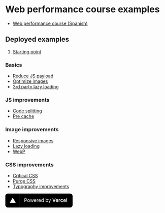 # Web performance course examples


- [Web performance course (Spanish)]()


## Deployed examples

1. [Starting point](https://web-perf-starting-point.vercel.app/)

### Basics
- [Reduce JS payload](https://reduced-js-payload.vercel.app/)
- [Optimize images]()
- [3rd party lazy loading]()

### JS improvements
- [Code splitting]()
- [Pre cache]()

### Image improvements
- [Responsive images]()
- [Lazy loading]()
- [WebP]()

### CSS improvements
- [Critical CSS]()
- [Purge CSS]()
- [Typography improvements](https://typography-improvements.vercel.app/)

<a href="https://vercel.com/?utm_source=[codely-web-performance]&utm_campaign=oss">
<svg width="212" height="44" viewBox="0 0 212 44" fill="none" xmlns="http://www.w3.org/2000/svg">
<rect width="212" height="44" rx="8" fill="black"/>
<path d="M60.4375 15.2266V26.5H61.8438V22.4766H64.6797C66.7969 22.4766 68.3047 20.9844 68.3047 18.875C68.3047 16.7266 66.8281 15.2266 64.6953 15.2266H60.4375ZM61.8438 16.4766H64.3281C65.9609 16.4766 66.8594 17.3281 66.8594 18.875C66.8594 20.3672 65.9297 21.2266 64.3281 21.2266H61.8438V16.4766ZM73.3441 26.6484C75.7425 26.6484 77.2269 24.9922 77.2269 22.2891C77.2269 19.5781 75.7425 17.9297 73.3441 17.9297C70.9456 17.9297 69.4613 19.5781 69.4613 22.2891C69.4613 24.9922 70.9456 26.6484 73.3441 26.6484ZM73.3441 25.4375C71.7503 25.4375 70.8519 24.2812 70.8519 22.2891C70.8519 20.2891 71.7503 19.1406 73.3441 19.1406C74.9378 19.1406 75.8363 20.2891 75.8363 22.2891C75.8363 24.2812 74.9378 25.4375 73.3441 25.4375ZM89.2975 18.0781H87.9459L86.2897 24.8125H86.1647L84.2819 18.0781H82.9928L81.11 24.8125H80.985L79.3288 18.0781H77.9694L80.3288 26.5H81.6881L83.5631 19.9844H83.6881L85.5709 26.5H86.9381L89.2975 18.0781ZM93.8213 19.1172C95.1572 19.1172 96.0478 20.1016 96.0791 21.5938H91.4384C91.54 20.1016 92.4775 19.1172 93.8213 19.1172ZM96.04 24.3203C95.6884 25.0625 94.9541 25.4609 93.8681 25.4609C92.4384 25.4609 91.5088 24.4062 91.4384 22.7422V22.6797H97.4931V22.1641C97.4931 19.5469 96.1103 17.9297 93.8369 17.9297C91.5244 17.9297 90.04 19.6484 90.04 22.2969C90.04 24.9609 91.5009 26.6484 93.8369 26.6484C95.6806 26.6484 96.9931 25.7578 97.3838 24.3203H96.04ZM99.2825 26.5H100.626V21.2812C100.626 20.0938 101.556 19.2344 102.837 19.2344C103.103 19.2344 103.587 19.2812 103.697 19.3125V17.9688C103.525 17.9453 103.243 17.9297 103.025 17.9297C101.908 17.9297 100.939 18.5078 100.689 19.3281H100.564V18.0781H99.2825V26.5ZM108.181 19.1172C109.517 19.1172 110.408 20.1016 110.439 21.5938H105.798C105.9 20.1016 106.838 19.1172 108.181 19.1172ZM110.4 24.3203C110.048 25.0625 109.314 25.4609 108.228 25.4609C106.798 25.4609 105.869 24.4062 105.798 22.7422V22.6797H111.853V22.1641C111.853 19.5469 110.47 17.9297 108.197 17.9297C105.884 17.9297 104.4 19.6484 104.4 22.2969C104.4 24.9609 105.861 26.6484 108.197 26.6484C110.041 26.6484 111.353 25.7578 111.744 24.3203H110.4ZM116.76 26.6484C117.924 26.6484 118.924 26.0938 119.455 25.1562H119.58V26.5H120.861V14.7344H119.518V19.4062H119.4C118.924 18.4844 117.932 17.9297 116.76 17.9297C114.619 17.9297 113.221 19.6484 113.221 22.2891C113.221 24.9375 114.603 26.6484 116.76 26.6484ZM117.072 19.1406C118.596 19.1406 119.549 20.3594 119.549 22.2891C119.549 24.2344 118.603 25.4375 117.072 25.4375C115.533 25.4375 114.611 24.2578 114.611 22.2891C114.611 20.3281 115.541 19.1406 117.072 19.1406ZM131.534 26.6484C133.667 26.6484 135.065 24.9219 135.065 22.2891C135.065 19.6406 133.674 17.9297 131.534 17.9297C130.378 17.9297 129.354 18.5 128.893 19.4062H128.768V14.7344H127.424V26.5H128.706V25.1562H128.831C129.362 26.0938 130.362 26.6484 131.534 26.6484ZM131.221 19.1406C132.76 19.1406 133.674 20.3203 133.674 22.2891C133.674 24.2578 132.76 25.4375 131.221 25.4375C129.69 25.4375 128.737 24.2344 128.737 22.2891C128.737 20.3438 129.69 19.1406 131.221 19.1406ZM137.261 29.5469C138.753 29.5469 139.425 28.9688 140.143 27.0156L143.433 18.0781H142.003L139.698 25.0078H139.573L137.261 18.0781H135.808L138.925 26.5078L138.768 27.0078C138.417 28.0234 137.995 28.3906 137.222 28.3906C137.034 28.3906 136.823 28.3828 136.659 28.3516V29.5C136.847 29.5312 137.081 29.5469 137.261 29.5469ZM154.652 26.5L158.55 15.2266H156.402L153.589 24.1484H153.457L150.621 15.2266H148.394L152.332 26.5H154.652ZM162.668 19.3203C163.832 19.3203 164.598 20.1328 164.637 21.3984H160.613C160.699 20.1484 161.512 19.3203 162.668 19.3203ZM164.652 24.1484C164.371 24.7812 163.707 25.1328 162.746 25.1328C161.473 25.1328 160.652 24.2422 160.605 22.8203V22.7188H166.574V22.0938C166.574 19.3984 165.113 17.7812 162.676 17.7812C160.199 17.7812 158.66 19.5078 158.66 22.2578C158.66 25.0078 160.176 26.6719 162.691 26.6719C164.707 26.6719 166.137 25.7031 166.488 24.1484H164.652ZM168.199 26.5H170.137V21.5625C170.137 20.3672 171.012 19.5859 172.27 19.5859C172.598 19.5859 173.113 19.6406 173.262 19.6953V17.8984C173.082 17.8438 172.738 17.8125 172.457 17.8125C171.356 17.8125 170.434 18.4375 170.199 19.2812H170.067V17.9531H168.199V26.5ZM181.7 20.8281C181.497 19.0312 180.168 17.7812 177.973 17.7812C175.403 17.7812 173.895 19.4297 173.895 22.2031C173.895 25.0156 175.411 26.6719 177.981 26.6719C180.145 26.6719 181.489 25.4688 181.7 23.6797H179.856C179.653 24.5703 178.981 25.0469 177.973 25.0469C176.653 25.0469 175.856 24 175.856 22.2031C175.856 20.4297 176.645 19.4062 177.973 19.4062C179.036 19.4062 179.676 20 179.856 20.8281H181.7ZM186.817 19.3203C187.981 19.3203 188.747 20.1328 188.786 21.3984H184.762C184.848 20.1484 185.661 19.3203 186.817 19.3203ZM188.802 24.1484C188.52 24.7812 187.856 25.1328 186.895 25.1328C185.622 25.1328 184.802 24.2422 184.755 22.8203V22.7188H190.723V22.0938C190.723 19.3984 189.262 17.7812 186.825 17.7812C184.348 17.7812 182.809 19.5078 182.809 22.2578C182.809 25.0078 184.325 26.6719 186.841 26.6719C188.856 26.6719 190.286 25.7031 190.637 24.1484H188.802ZM192.427 26.5H194.364V14.6484H192.427V26.5Z" fill="white"/>
<path d="M23.3248 13L32.6497 29H14L23.3248 13Z" fill="white"/>
<line x1="43.5" y1="2.18557e-08" x2="43.5" y2="44" stroke="#5E5E5E"/>
</svg>
</a>